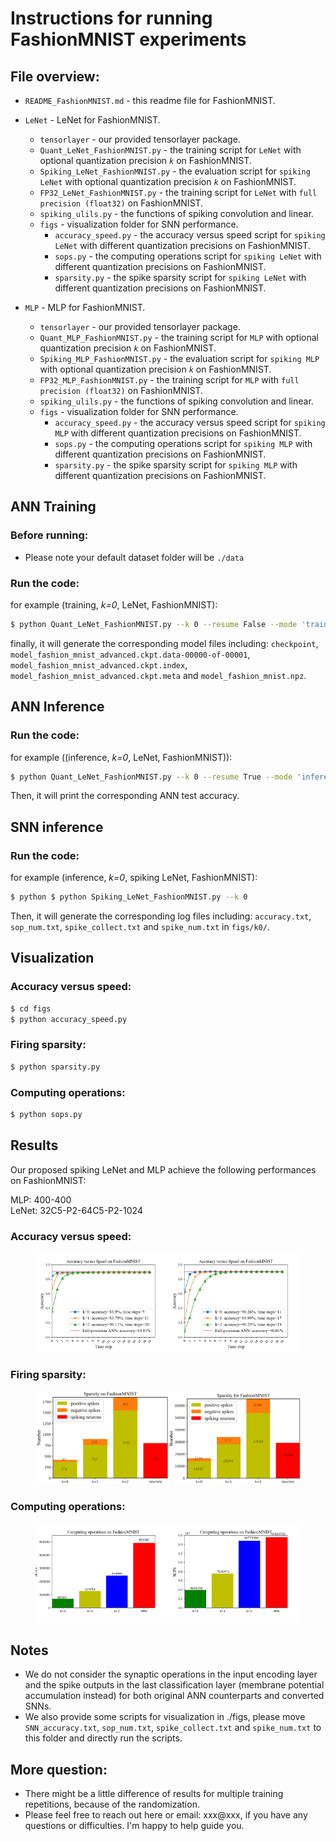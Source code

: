 # Instructions for running FashionMNIST experiments



## File overview:

- `README_FashionMNIST.md` - this readme file for FashionMNIST.<br>
- `LeNet` - LeNet for FashionMNIST.<br>
  - `tensorlayer` - our provided tensorlayer package.<br>
  - `Quant_LeNet_FashionMNIST.py` - the training script for `LeNet` with optional quantization precision *`k`* on FashionMNIST.<br>
  - `Spiking_LeNet_FashionMNIST.py` - the evaluation script for `spiking LeNet` with optional quantization precision *`k`* on FashionMNIST.<br>
  - `FP32_LeNet_FashionMNIST.py` - the training script for `LeNet` with `full precision (float32)` on FashionMNIST.<br>
  - `spiking_ulils.py` - the functions of spiking convolution and linear.<br>
  - `figs` - visualization folder for SNN performance.<br>
    - `accuracy_speed.py` - the accuracy versus speed script for `spiking LeNet` with different quantization precisions on FashionMNIST.<br>
    - `sops.py` - the computing operations script for `spiking LeNet` with different quantization precisions on FashionMNIST.
    - `sparsity.py` - the spike sparsity script for `spiking LeNet` with different quantization precisions on FashionMNIST.<br>

- `MLP` - MLP for FashionMNIST.<br>
  - `tensorlayer` - our provided tensorlayer package.<br>
  - `Quant_MLP_FashionMNIST.py` - the training script for `MLP` with optional quantization precision *`k`* on FashionMNIST.<br>
  - `Spiking_MLP_FashionMNIST.py` - the evaluation script for `spiking MLP` with optional quantization precision *`k`* on FashionMNIST.<br>
  - `FP32_MLP_FashionMNIST.py` - the training script for `MLP` with `full precision (float32)` on FashionMNIST.<br>
  - `spiking_ulils.py` - the functions of spiking convolution and linear.<br>
  - `figs` - visualization folder for SNN performance.<br>
    - `accuracy_speed.py` - the accuracy versus speed script for `spiking MLP` with different quantization precisions on FashionMNIST.<br>
    - `sops.py` - the computing operations script for `spiking MLP` with different quantization precisions on FashionMNIST.
    - `sparsity.py` - the spike sparsity script for `spiking MLP` with different quantization precisions on FashionMNIST.<br>


## ANN Training
### **Before running**:
* Please note your default dataset folder will be `./data`

### **Run the code**:
for example (training, *k=0*, LeNet, FashionMNIST):
```sh
$ python Quant_LeNet_FashionMNIST.py --k 0 --resume False --mode 'training'
```
finally, it will generate the corresponding model files including: `checkpoint`, `model_fashion_mnist_advanced.ckpt.data-00000-of-00001`, `model_fashion_mnist_advanced.ckpt.index`, `model_fashion_mnist_advanced.ckpt.meta` and `model_fashion_mnist.npz`.

## ANN Inference
### **Run the code**:
for example ((inference, *k=0*, LeNet, FashionMNIST)):
```sh
$ python Quant_LeNet_FashionMNIST.py --k 0 --resume True --mode 'inference'
```
Then, it will print the corresponding ANN test accuracy.

## SNN inference
### **Run the code**:
for example (inference, *k=0*, spiking LeNet, FashionMNIST):
```sh
$ python $ python Spiking_LeNet_FashionMNIST.py --k 0
```
Then, it will generate the corresponding log files including: `accuracy.txt`, `sop_num.txt`, `spike_collect.txt` and `spike_num.txt` in `figs/k0/`.

## Visualization

### **Accuracy versus speed**:
```sh
$ cd figs
$ python accuracy_speed.py
```
### **Firing sparsity**:
```sh
$ python sparsity.py
```
### **Computing operations**:
```sh
$ python sops.py
```

## Results
Our proposed spiking LeNet and MLP achieve the following performances on FashionMNIST:

MLP: 400-400<br>
LeNet: 32C5-P2-64C5-P2-1024

### **Accuracy versus speed**:

<figure class="half">
    <img src="./MLP/figs/smlp_accuracy_fashionmnist.png" width="50%"/><img src="./LeNet/figs/scnn_accuracy_fashionmnist.png" width="50%"/>
</figure>

### **Firing sparsity**:
<figure class="half">
    <img src="./MLP/figs/smlp_spike_neuron_fashionmnist.png" width="50%"/><img src="./LeNet/figs/scnn_spike_neuron_fashionmnist.png" width="50%"/>
</figure>

### **Computing operations**:
<figure class="half">
    <img src="./MLP/figs/smlp_sop_fashionmnist.png" width="50%"/><img src="./LeNet/figs/scnn_sop_fashionmnist.png" width="50%"/>
</figure>

## Notes
* We do not consider the synaptic operations in the input encoding layer and the spike outputs in the last classification layer (membrane potential accumulation instead) for both original ANN counterparts and converted SNNs.<br>
* We also provide some scripts for visualization in ./figs, please move `SNN_accuracy.txt`, `sop_num.txt`, `spike_collect.txt` and `spike_num.txt` to this folder and directly run the scripts.

## More question:<br>
- There might be a little difference of results for multiple training repetitions, because of the randomization. 
- Please feel free to reach out here or email: xxx@xxx, if you have any questions or difficulties. I'm happy to help guide you.
